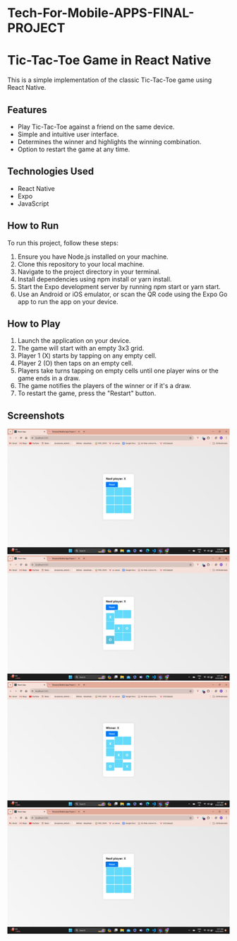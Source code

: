 # Tech-For-Mobile-APPS-FINAL-PROJECT
# Tic-Tac-Toe Game in React Native

This is a simple implementation of the classic Tic-Tac-Toe game using React Native.

## Features

- Play Tic-Tac-Toe against a friend on the same device.
- Simple and intuitive user interface.
- Determines the winner and highlights the winning combination.
- Option to restart the game at any time.

## Technologies Used

- React Native
- Expo
- JavaScript

## How to Run

To run this project, follow these steps:

1. Ensure you have Node.js installed on your machine.
2. Clone this repository to your local machine.
3. Navigate to the project directory in your terminal.
4. Install dependencies using npm install or yarn install.
5. Start the Expo development server by running npm start or yarn start.
6. Use an Android or iOS emulator, or scan the QR code using the Expo Go app to run the app on your device.

## How to Play

1. Launch the application on your device.
2. The game will start with an empty 3x3 grid.
3. Player 1 (X) starts by tapping on any empty cell.
4. Player 2 (O) then taps on an empty cell.
5. Players take turns tapping on empty cells until one player wins or the game ends in a draw.
6. The game notifies the players of the winner or if it's a draw.
7. To restart the game, press the "Restart" button.

## Screenshots
![Fig 1](images/img1.jpeg)
![Fig 2](images/img2.jpeg)
![Fig 3](images/img3.jpeg)
![Fig 4](images/img4.jpeg)
